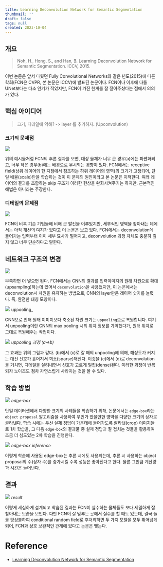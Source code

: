```yaml
---
title: Learning Deconvolution Network for Semantic Segmentation
thumbnail: ''
draft: false
tags: null
created: 2023-10-04
---
```


## 개요

 > 
 > Noh, H., Hong, S., and Han, B. Learning Deconvolution Network for Semantic Segmentation. ICCV, 2015.

이번 논문은 앞서 다뤘던 Fully Convolutional Networks와 같은 년도(2015)에 다른 학회(FCN은 CVPR, 본 논문은 ICCV)에 발표된 논문이다. FCN이나 이후에 다룰 UNet보다는 다소 인기가 적었지만, FCN이 가진 한계를 잘 짚어주셨다는 점에서 의의가 있다.

## 핵심 아이디어

 > 
 > 크기, 디테일에 약해? -> layer 를 추가하자. (Upconvolution)

### 크기의 문제점

![](computer-vision-semantic-segmentation01.jpg)

위의 예시들처럼 FCN의 추론 결과를 보면, 대상 물체가 너무 큰 경우(a)에는 파편화되고, 너무 작은 경우(b)에는 배경으로 무시되는 경향이 있다. FCN에서는 receptive field(상위 레이어의 한 지점에서 참조하는 하위 레이어의 영역)의 크기가 고정되어, 단일 배율(scale)만을 학습하는 것이 이 문제의 원인이라고 본 논문은 지적한다. 여러 레이어의 결과를 조합하는 skip 구조가 이러한 현상을 완화시켜주기는 하지만, 근본적인 해법은 아니라는 주장한다.

### 디테일의 문제점

![](computer-vision-semantic-segmentation02.jpg)

FCN이 비록 기존 기법들에 비해 큰 발전을 이루었지만, 세부적인 영역을 찾아내는 데에서는 아직 개선의 여지가 있다고 이 논문은 보고 있다. FCN에서는 deconvolution에 들어가는 입력부터 이미 세부 묘사가 떨어지고, deconvolution 과정 자체도 충분히 깊지 않고 너무 단순하다고 말한다.

## 네트워크 구조의 변경

![](computer-vision-semantic-segmentation03.jpg)

부족하면 더 넣으면 된다. FCN에서는 CNN의 결과를 입력이미지의 원래 차원으로 확대(upsampling)하는데 있어서 `deconvolution`을 사용했지만, 이 논문에서는 deconvolution시 차원을 유지하는 방법으로, CNN의 layer만큼 레이어 숫자를 늘렸다. 즉, 완전한 대칭 모양이다.

![](computer-vision-semantic-segmentation04.jpg)
uppooling\_

CNN으로 인해 원래 이미지보다 축소된 차원 크기는 `uppooling`으로 복원합니다. 여기서 unpooling이란 CNN의 max pooling 시의 위치 정보를 기억했다가, 원래 위치로 그대로 복원해주는 작업이다.

![](computer-vision-semantic-segmentation05.jpg)
*uppooling 과정 (a->b)*

그 효과는 위의 그림과 같다. (b)에서 (c)로 갈 때의 unpooling에 의해, 해상도가 커지는 대신 신호가 흩어져서 희소(sparse)해진다. 이것을 (c)에서 (d)로 deconvolution을 거치면, 디테일을 살려내면서 신호가 고르게 밀집(dense)된다. 이러한 과정이 반복되자 노이즈도 점차 자연스럽게 사라지는 것을 볼 수 있다.

## 학습 방법

![](computer-vision-semantic-segmentation06.jpg)
*edge-box*

단일 데이터셋에서 다양한 크기의 사례들을 학습하기 위해, 논문에서는 `edge-box`라는 `object proposal` 알고리즘을 사용하여 무언가 있을만한 영역을 다양한 크기의 상자로 골라낸다. 학습 시에는 우선 실제 정답이 가운데에 들어가도록 잘라낸(crop) 이미지들로 1차 학습을, 그 다음 `edge-box`의 결과물 중 실제 정답과 잘 겹치는 것들을 활용하여 조금 더 심도있는 2차 학습을 진행한다.

![](computer-vision-semantic-segmentation07.jpg)
*edge-box inference*

이렇게 학습에 사용된 edge-box는 추론 시에도 사용되는데, 추론 시 사용하는 object proposal의 수(상자 수)를 증가시킬 수록 성능은 좋아진다고 한다. 물론 그만큼 계산량과 시간은 늘어난다.

## 결과

![](computer-vision-semantic-segmentation08.jpg)
*result*

이렇게 세심하게 설계되고 학습된 결과는 FCN이 실수하는 물체들도 보다 세밀하게 잘 찾아내는 모습을 보인다. 다만 FCN이 잘 맞추는 곳에서 실수를 할 때도 있는데, 결국 둘을 앙상블하여 conditional random field로 후처리하면 두 가지 모델을 모두 뛰어넘게 되어, FCN과 상호 보완적인 관계에 있다고 논문은 맺는다.

# Reference

* [Learning Deconvolution Network for Semantic Segmentation](https://modulabs-biomedical.github.io/Learning_Deconvolution_Network_for_Semantic_Segmentation)
